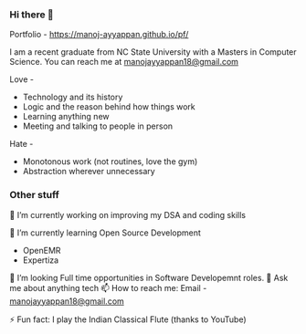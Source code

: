 ### Hi there 👋

Portfolio - https://manoj-ayyappan.github.io/pf/

I am a recent graduate from NC State University with a Masters in Computer Science.
You can reach me at manojayyappan18@gmail.com

Love -
- Technology and its history
- Logic and the reason behind how things work
- Learning anything new
- Meeting and talking to people in person

Hate -
- Monotonous work (not routines, love the gym)
- Abstraction wherever unnecessary

<!--
**manoj-ayyappan/manoj-ayyappan** is a ✨ _special_ ✨ repository because its `README.md` (this file) appears on your GitHub profile.

Here are some ideas to get you started:

-->
### Other stuff
 🔭 I’m currently working on improving my DSA and coding skills
 
 🌱 I’m currently learning Open Source Development
 - OpenEMR
 - Expertiza
<!-- - 👯 I’m looking to collaborate on ... -->
 🤔 I’m looking Full time opportunities in Software Developemnt roles.
 💬 Ask me about anything tech
 📫 How to reach me: Email - manojayyappan18@gmail.com
<!-- - 😄 Pronouns: ... -->
 ⚡ Fun fact: I play the Indian Classical Flute (thanks to YouTube)

